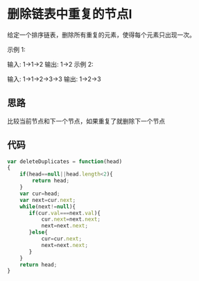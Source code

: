 # 删除链表中重复的节点I

给定一个排序链表，删除所有重复的元素，使得每个元素只出现一次。

示例 1:

输入: 1->1->2
输出: 1->2
示例 2:

输入: 1->1->2->3->3
输出: 1->2->3

## 思路

比较当前节点和下一个节点，如果重复了就删除下一个节点

## 代码

```js
var deleteDuplicates = function(head)
{
    if(head==null||head.length<2){
        return head;
    }
	var cur=head;
	var next=cur.next;
	while(next!=null){
	   if(cur.val===next.val){
		   cur.next=next.next;
		   next=next.next;
	   }else{
		   cur=cur.next;
		   next=next.next;
	   }
	}
    return head;
}
```
